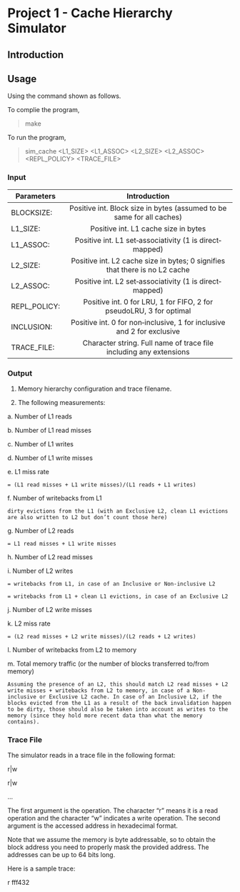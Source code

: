 # Project 1 - Cache Hierarchy Simulator

## Introduction 

## Usage

Using the command shown as follows.

To complie the program,

>make

To run the program,

>sim_cache <BLOCKSIZE> <L1_SIZE> <L1_ASSOC> <L2_SIZE> <L2_ASSOC> <REPL_POLICY> <INCLUSION> <TRACE_FILE> 

### Input

|	Parameters		|	Introduction																|
|-------------------|:-----------------------------------------------:								|
|	BLOCKSIZE:   	|Positive int. Block size in bytes (assumed to be same for all caches) 			|
|	L1_SIZE:    	|Positive int. L1 cache size in bytes	  										|
|	L1_ASSOC:    	|Positive int. L1 set‐associativity (1 is direct‐mapped)						|
|	L2_SIZE:    	|Positive int. L2 cache size in bytes; 0 signifies that there is no L2 cache	|
|	L2_ASSOC:    	|Positive int. L2 set‐associativity (1 is direct‐mapped)						|
|	REPL_POLICY:  	|Positive int. 0 for LRU, 1 for FIFO, 2 for pseudoLRU, 3 for optimal			|
|	INCLUSION:  	|Positive int. 0 for non‐inclusive, 1 for inclusive and 2 for exclusive			|
|	TRACE_FILE:  	|Character string. Full name of trace file including any extensions				|

### Output

1. Memory hierarchy configuration and trace filename. 

2. The following measurements: 

a. Number of L1 reads

b. Number of L1 read misses

c. Number of L1 writes

d. Number of L1 write misses

e. L1 miss rate

	= (L1 read misses + L1 write misses)/(L1 reads + L1 writes) 

f. Number of writebacks from L1

	dirty evictions from the L1 (with an Exclusive L2, clean L1 evictions are also written to L2 but don’t count those here)

g. Number of L2 reads

	= L1 read misses + L1 write misses

h. Number of L2 read misses

i. Number of L2 writes

	= writebacks from L1, in case of an Inclusive or Non‐inclusive L2

	= writebacks from L1 + clean L1 evictions, in case of an Exclusive L2

j. Number of L2 write misses

k. L2 miss rate

	= (L2 read misses + L2 write misses)/(L2 reads + L2 writes)

l. Number of writebacks from L2 to memory

m. Total memory traffic (or the number of blocks transferred to/from memory)

	Assuming the presence of an L2, this should match L2 read misses + L2 write misses + writebacks from L2 to memory, in case of a Non‐inclusive or Exclusive L2 cache. In case of an Inclusive L2, if the blocks evicted from the L1 as a result of the back invalidation happen to be dirty, those should also be taken into account as writes to the memory (since they hold more recent data than what the memory contains).  

### Trace File

The simulator reads in a trace file in the following format:

r|w <hex address>

r|w <hex address>

...

The first argument is the operation. The character “r” means it is a read operation and the character “w” indicates a write operation. The second argument is the accessed address in hexadecimal format. 

Note that we assume the memory is byte addressable, so to obtain the block address you need to 
properly mask the provided address. The addresses can be up to 64 bits long. 

Here is a sample trace: 

r fff432